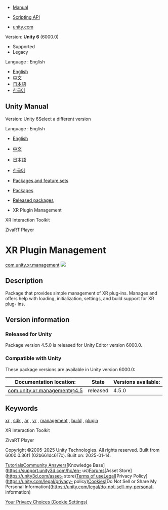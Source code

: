 [](https://docs.unity3d.com)

  * [Manual](../Manual/index.html)
  * [Scripting API](../ScriptReference/index.html)

  * [unity.com](https://unity.com/)

Version: **Unity 6** (6000.0)

  * Supported
  * Legacy

Language : English

  * [English](/Manual/com.unity.xr.management.html)
  * [中文](/cn/current/Manual/com.unity.xr.management.html)
  * [日本語](/ja/current/Manual/com.unity.xr.management.html)
  * [한국어](/kr/current/Manual/com.unity.xr.management.html)

[](https://docs.unity3d.com)

## Unity Manual

Version: Unity 6Select a different version

Language : English

  * [English](/Manual/com.unity.xr.management.html)
  * [中文](/cn/current/Manual/com.unity.xr.management.html)
  * [日本語](/ja/current/Manual/com.unity.xr.management.html)
  * [한국어](/kr/current/Manual/com.unity.xr.management.html)

  * [Packages and feature sets](PackagesList.html)
  * [Packages](Packages-all.html)
  * [Released packages](pack-safe.html)
  * XR Plugin Management 

[](com.unity.xr.interaction.toolkit.html)

XR Interaction Toolkit

[](com.unity.zivart-player.html)

ZivaRT Player

# XR Plugin Management

[com.unity.xr.management](https://docs.unity3d.com/Packages/com.unity.xr.management@4.5/manual/index.html)
![](../uploads/Main/iconRel.png)

## Description

Package that provides simple management of XR plug-ins. Manages and offers
help with loading, initialization, settings, and build support for XR plug-
ins.

## Version information

### Released for Unity

Package version 4.5.0 is released for Unity Editor version 6000.0.

### Compatible with Unity

These package versions are available in Unity version 6000.0:

**Documentation location:** | **State** | **Versions available:**  
---|---|---  
[com.unity.xr.management@4.5](https://docs.unity3d.com/Packages/com.unity.xr.management@4.5/manual/index.html) | released | 4.5.0  
  
## Keywords

[xr](pack-keys.html#xr) , [sdk](pack-keys.html#sdk) , [ar](pack-keys.html#ar)
, [vr](pack-keys.html#vr) , [management](pack-keys.html#management) ,
[build](pack-keys.html#build) , [plugin](pack-keys.html#plugin)

[](com.unity.xr.interaction.toolkit.html)

XR Interaction Toolkit

[](com.unity.zivart-player.html)

ZivaRT Player

Copyright ©2005-2025 Unity Technologies. All rights reserved. Built from
6000.0.36f1 (02b661dc617c). Built on: 2025-01-14.

[Tutorials](https://learn.unity.com/)[Community
Answers](https://answers.unity3d.com)[Knowledge
Base](https://support.unity3d.com/hc/en-
us)[Forums](https://forum.unity3d.com)[Asset Store](https://unity3d.com/asset-
store)[Terms of
use](https://docs.unity3d.com/Manual/TermsOfUse.html)[Legal](https://unity.com/legal)[Privacy
Policy](https://unity.com/legal/privacy-
policy)[Cookies](https://unity.com/legal/cookie-policy)[Do Not Sell or Share
My Personal Information](https://unity.com/legal/do-not-sell-my-personal-
information)

[Your Privacy Choices (Cookie Settings)](javascript:void\(0\);)


